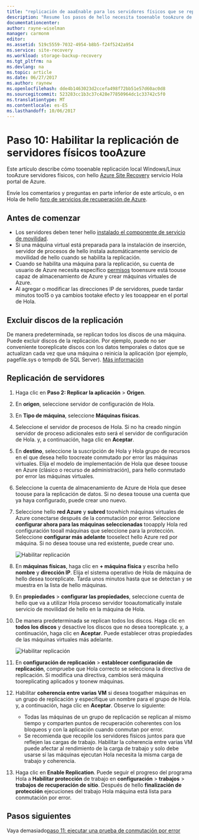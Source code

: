 ```yaml
---
title: "replicación de aaaEnable para los servidores físicos que se replican tooAzure con Azure Site Recovery | Documentos de Microsoft"
description: "Resume los pasos de hello necesita tooenable tooAzure de replicación para los servidores físicos, con el servicio de Azure Site Recovery Hola"
documentationcenter: 
author: rayne-wiselman
manager: carmonm
editor: 
ms.assetid: 519c5559-7032-4954-b8b5-f24f5242a954
ms.service: site-recovery
ms.workload: storage-backup-recovery
ms.tgt_pltfrm: na
ms.devlang: na
ms.topic: article
ms.date: 06/27/2017
ms.author: raynew
ms.openlocfilehash: dde4b1463023d2ccefa498f72bb51e57d60ac0d8
ms.sourcegitcommit: 523283cc1b3c37c428e77850964dc1c33742c5f0
ms.translationtype: MT
ms.contentlocale: es-ES
ms.lasthandoff: 10/06/2017
---
```

# <a name="step-10-enable-replication-for-physical-servers-tooazure"></a>Paso 10: Habilitar la replicación de servidores físicos tooAzure


Este artículo describe cómo tooenable replicación local Windows/Linux tooAzure servidores físicos, con hello [Azure Site Recovery](site-recovery-overview.md) servicio Hola portal de Azure.

Envíe los comentarios y preguntas en parte inferior de este artículo, o en Hola de hello [foro de servicios de recuperación de Azure](https://social.msdn.microsoft.com/forums/azure/home?forum=hypervrecovmgr).


## <a name="before-you-start"></a>Antes de comenzar

- Los servidores deben tener hello [instalado el componente de servicio de movilidad](physical-walkthrough-install-mobility.md).
- Si una máquina virtual está preparada para la instalación de inserción, servidor de procesos de hello instala automáticamente servicio de movilidad de hello cuando se habilita la replicación.
- Cuando se habilita una máquina para la replicación, su cuenta de usuario de Azure necesita específico [permisos](site-recovery-role-based-linked-access-control.md#permissions-required-to-enable-replication-for-new-virtual-machines) tooensure está toouse capaz de almacenamiento de Azure y crear máquinas virtuales de Azure.
- Al agregar o modificar las direcciones IP de servidores, puede tardar minutos too15 o ya cambios tootake efecto y les tooappear en el portal de Hola.


## <a name="exclude-disks-from-replication"></a>Excluir discos de la replicación

De manera predeterminada, se replican todos los discos de una máquina. Puede excluir discos de la replicación. Por ejemplo, puede no ser conveniente tooreplicate discos con los datos temporales o datos que se actualizan cada vez que una máquina o reinicia la aplicación (por ejemplo, pagefile.sys o tempdb de SQL Server). [Más información](site-recovery-exclude-disk.md)

## <a name="replicate-servers"></a>Replicación de servidores

1. Haga clic en **Paso 2: Replicar la aplicación** > **Origen**.
2. En **origen**, seleccione servidor de configuración de Hola.
3. En **Tipo de máquina**, seleccione **Máquinas físicas**.
4. Seleccione el servidor de procesos de Hola. Si no ha creado ningún servidor de proceso adicionales esto será el servidor de configuración de Hola. y, a continuación, haga clic en **Aceptar**.
5. En **destino**, seleccione la suscripción de Hola y Hola grupo de recursos en el que desea hello toocreate conmutado por error las máquinas virtuales. Elija el modelo de implementación de Hola que desee toouse en Azure (clásico o recurso de administración), para hello conmutado por error las máquinas virtuales.
6. Seleccione la cuenta de almacenamiento de Azure de Hola que desee toouse para la replicación de datos. Si no desea toouse una cuenta que ya haya configurado, puede crear uno nuevo.
7. Seleccione hello **red Azure** y **subred** toowhich máquinas virtuales de Azure conectarse después de la conmutación por error. Seleccione **configurar ahora para las máquinas seleccionadas** tooapply Hola red configuración tooall máquinas que seleccione para la protección. Seleccione **configurar más adelante** tooselect hello Azure red por máquina. Si no desea toouse una red existente, puede crear uno.

    ![Habilitar replicación](./media/physical-walkthrough-enable-replication/targetsettings.png)

8. En **máquinas físicas**, haga clic en **+ máquina física** y escriba hello **nombre** y **dirección IP**. Elija el sistema operativo de Hola de máquina de hello desea tooreplicate. Tarda unos minutos hasta que se detectan y se muestra en la lista de hello máquinas.
9. En **propiedades** > **configurar las propiedades**, seleccione cuenta de hello que va a utilizar Hola proceso servidor tooautomatically instale servicio de movilidad de hello en la máquina de Hola.
10. De manera predeterminada se replican todos los discos. Haga clic en **todos los discos** y desactive los discos que no desea tooreplicate. y, a continuación, haga clic en **Aceptar**. Puede establecer otras propiedades de las máquinas virtuales más adelante.

    ![Habilitar replicación](./media/physical-walkthrough-enable-replication/enable-replication6.png)
11. En **configuración de replicación** > **establecer configuración de replicación**, compruebe que Hola correcto se selecciona la directiva de replicación. Si modifica una directiva, cambios será máquina tooreplicating aplicados y toonew máquinas.
12. Habilitar **coherencia entre varias VM** si desea toogather máquinas en un grupo de replicación y especifique un nombre para el grupo de Hola. y, a continuación, haga clic en **Aceptar**. Observe lo siguiente:

    * Todas las máquinas de un grupo de replicación se replican al mismo tiempo y comparten puntos de recuperación coherentes con los bloqueos y con la aplicación cuando conmutan por error.
    * Se recomienda que recopile los servidores físicos juntos para que reflejen las cargas de trabajo. Habilitar la coherencia entre varias VM puede afectar al rendimiento de la carga de trabajo y solo debe usarse si las máquinas ejecutan Hola necesita la misma carga de trabajo y coherencia.

13. Haga clic en **Enable Replication**. Puede seguir el progreso del programa Hola a **Habilitar protección** de trabajo en **configuración** > **trabajos** > **trabajos de recuperación de sitio**. Después de hello **finalización de protección** ejecuciones del trabajo Hola máquina está lista para conmutación por error.

## <a name="next-steps"></a>Pasos siguientes

Vaya demasiado[paso 11: ejecutar una prueba de conmutación por error](physical-walkthrough-test-failover.md)
